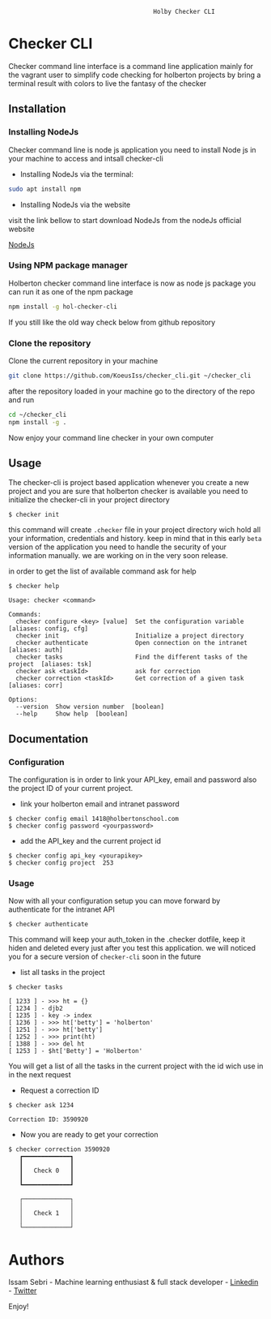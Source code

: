 ```
                                        Holby Checker CLI
```

# Checker CLI

Checker command line interface is a command line application mainly for the vagrant user
to simplify code checking for holberton projects by bring a terminal result with colors to 
live the fantasy of the checker

## Installation

### Installing NodeJs

Checker command line is node js application you need to install Node js in your machine to
access and intsall checker-cli
* Installing NodeJs via the terminal:

```bash
sudo apt install npm
```
* Installing NodeJs via the website

visit the link bellow to start download NodeJs from the nodeJs official website

[NodeJs](https://nodejs.org)

### Using NPM package manager

Holberton checker command line interface is now as node js package you can run it 
as one of the npm package

```bash
npm install -g hol-checker-cli
```
If you still like the old way check below from github repository

### Clone the repository

Clone the current repository in your machine

```bash
git clone https://github.com/KoeusIss/checker_cli.git ~/checker_cli

```
after the repository loaded in your machine go to the directory of the repo and run 

```bash
cd ~/checker_cli
npm install -g .

```
Now enjoy your command line checker in your own computer

## Usage

The checker-cli is project based application whenever you create a new project and you are sure that
holberton checker is available you need to initialize the checker-cli in your project directory

```
$ checker init
```
this command will create `.checker` file in your project directory wich hold all your information,
credentials and history. keep in mind that in this early `beta` version of the application you need to handle the security of
your information manually. we are working on in the very soon release.

in order to get the list of available command ask for help

```
$ checker help

Usage: checker <command>

Commands:
  checker configure <key> [value]  Set the configuration variable  [aliases: config, cfg]
  checker init                     Initialize a project directory
  checker authenticate             Open connection on the intranet  [aliases: auth]
  checker tasks                    Find the different tasks of the project  [aliases: tsk]
  checker ask <taskId>             ask for correction
  checker correction <taskId>      Get correction of a given task  [aliases: corr]

Options:
  --version  Show version number  [boolean]
  --help     Show help  [boolean]

```

## Documentation

### Configuration
The configuration is in order to link your API_key, email and password also the project ID of
your current project.

* link your holberton email and intranet password

```
$ checker config email 1418@holbertonschool.com
$ checker config password <yourpassword>
```
* add the API_key and the current project id
```
$ checker config api_key <yourapikey>
$ checker config project  253
```

### Usage
Now with all your configuration setup you can move forward by authenticate for
the intranet API

```
$ checker authenticate
```
This command will keep your auth_token in the .checker dotfile, keep it hiden and deleted every
just after you test this application. we will noticed you for a secure version of `checker-cli`
soon in the future

* list all tasks in the project
```
$ checker tasks

[ 1233 ] - >>> ht = {}
[ 1234 ] - djb2
[ 1235 ] - key -> index
[ 1236 ] - >>> ht['betty'] = 'holberton'
[ 1251 ] - >>> ht['betty']
[ 1252 ] - >>> print(ht)
[ 1388 ] - >>> del ht
[ 1253 ] - $ht['Betty'] = 'Holberton'

```
You will get a list of all the tasks in the current project with the id wich use in in the next request

* Request a correction ID

```
$ checker ask 1234

Correction ID: 3590920
```

* Now you are ready to get your correction
```
$ checker correction 3590920
   ┏━━━━━━━━━━━━━┓
   ┃             ┃
   ┃   Check 0   ┃
   ┃             ┃
   ┗━━━━━━━━━━━━━┛

   ┌─────────────┐
   │             │
   │   Check 1   │
   │             │
   └─────────────┘

```

# Authors
Issam Sebri - Machine learning enthusiast & full stack developer - [Linkedin](https://www.linkedin.com/in/issam-sebri/) - [Twitter](https://twitter.com/KoeusIss)

Enjoy!
